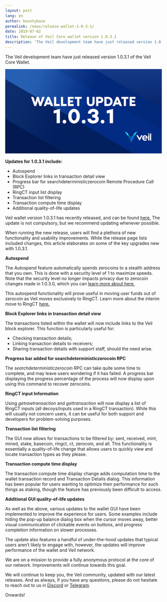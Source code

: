 ```yaml
---
layout: post
lang: en
author: bountybase
permalink: /news/release-wallet-1-0-3-1/
date: 2019-07-02
title: Release of Veil Core wallet version 1.0.3.1
description: 'The Veil development team have just released version 1.0.3.1 of the Veil Core Wallet.'
---
```


The Veil development team have just released version 1.0.3.1 of the Veil Core Wallet.

![](/uploads/blog/2019-07-02-wallet.png)

**Updates for 1.0.3.1 include:**

   -   Autospend  
   -   Block Explorer links in transaction detail view    
   -   Progress bar for searchdeterministiczerocoin Remote Procedure Call (RPC)   
   -   RingCT input list display   
   -   Transaction list filtering    
   -   Transaction compute time display 
   -   Additional quality-of-life updates

Veil wallet version 1.0.3.1 has recently released, and can be found [here.](https://github.com/Veil-Project/veil/releases) The update is not compulsory, but we recommend updating whenever possible.

When running the new release, users will find a plethora of new functionality and usability improvements. While the release page lists included changes, this article elaborates on some of the key upgrades new with 1.0.3.1.

**Autospend**

The Autospend feature automatically spends zerocoins to a stealth address that you own. This is done with a security level of 1 to maximize speeds. Note that the security level no longer impacts privacy due to zerocoin changes made in 1.0.3.0, which you can [learn more about here.](https://veil-project.com/blog/zerocoin-exploit/)


This autospend functionality will prove useful in moving user funds out of zerocoin as Veil moves exclusively to RingCT. Learn more about the interim move to RingCT [here.](https://veil-project.com/blog/2019-06-25-team-meeting/)


**Block Explorer links in transaction detail view**

The transactions listed within the wallet will now include links to the Veil block explorer. This function is particularly useful for:

-   Checking transaction details;   
-   Linking transaction details to receivers;    
-   Sharing transaction details with support staff, should the need arise.

**Progress bar added for searchdeterministiczerocoin RPC**

The *searchdeterministiczerocoin* RPC can take quite some time to complete, and may leave users wondering if it has failed. A progress bar displaying the progress percentage of the process will now display upon using this command to recover zerocoins.

**RingCT input Information**

Using *getrawtransaction* and *gettransaction* will now display a list of RingCT inputs (all decoys/inputs used in a RingCT transaction). While this will usually not concern users, it can be useful for both support and developers for problem-solving purposes.

**Transaction list filtering**

The GUI now allows for transactions to be filtered by: sent, received, mint, mined, stake, basecoin, ringct, ct, zerocoin, and all. This functionality is essentially a quality-of-life change that allows users to quickly view and locate transaction types as they please.

**Transaction compute time display**

The transaction compute time display change adds computation time to the wallet transaction record and Transaction Details dialog. This information has been popular for users wanting to optimize their performance for such things as staking, though the feature has previously been difficult to access.

**Additional GUI quality-of-life updates**

As well as the above, various updates to the wallet GUI have been implemented to improve the experience for users. Some examples include hiding the pop-up balance dialog box when the cursor moves away, better visual communication of clickable events on buttons, and progress completion information on slower processes.

The update also features a handful of under-the-hood updates that typical users aren’t likely to engage with, however, the updates will improve performance of the wallet and Veil network.

We are on a mission to provide a fully anonymous protocol at the core of our network. Improvements will continue towards this goal.

We will continue to keep you, the Veil community, updated with our latest releases. And as always, if you have any questions, please do not hesitate to reach out to us in [Discord](https://discord.veil-project.com/) or [Telegram](https://telegram.veil-project.com/).

Onwards!
